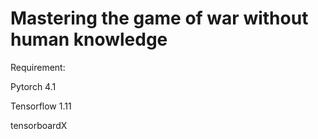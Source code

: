 # Mastering the game of war without human knowledge

Requirement:

Pytorch 4.1

Tensorflow 1.11

tensorboardX
